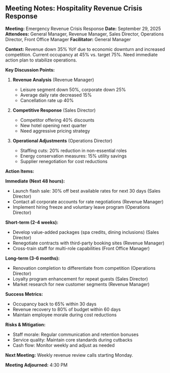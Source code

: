## Meeting Notes: Hospitality Revenue Crisis Response

**Meeting:** Emergency Revenue Crisis Response
**Date:** September 29, 2025
**Attendees:** General Manager, Revenue Manager, Sales Director, Operations Director, Front Office Manager
**Facilitator:** General Manager

**Context:**
Revenue down 35% YoY due to economic downturn and increased competition. Current occupancy at 45% vs. target 75%. Need immediate action plan to stabilize operations.

**Key Discussion Points:**

1. **Revenue Analysis** (Revenue Manager)
   - Leisure segment down 50%, corporate down 25%
   - Average daily rate decreased 15%
   - Cancellation rate up 40%

2. **Competitive Response** (Sales Director)
   - Competitor offering 40% discounts
   - New hotel opening next quarter
   - Need aggressive pricing strategy

3. **Operational Adjustments** (Operations Director)
   - Staffing cuts: 20% reduction in non-essential roles
   - Energy conservation measures: 15% utility savings
   - Supplier renegotiation for cost reductions

**Action Items:**

**Immediate (Next 48 hours):**
- Launch flash sale: 30% off best available rates for next 30 days (Sales Director)
- Contact all corporate accounts for rate negotiations (Revenue Manager)
- Implement hiring freeze and voluntary leave program (Operations Director)

**Short-term (2-4 weeks):**
- Develop value-added packages (spa credits, dining inclusions) (Sales Director)
- Renegotiate contracts with third-party booking sites (Revenue Manager)
- Cross-train staff for multi-role capabilities (Front Office Manager)

**Long-term (3-6 months):**
- Renovation completion to differentiate from competition (Operations Director)
- Loyalty program enhancement for repeat guests (Sales Director)
- Market research for new customer segments (Revenue Manager)

**Success Metrics:**
- Occupancy back to 65% within 30 days
- Revenue recovery to 80% of budget within 60 days
- Maintain employee morale during cost reductions

**Risks & Mitigation:**
- Staff morale: Regular communication and retention bonuses
- Service quality: Maintain core standards during cutbacks
- Cash flow: Monitor weekly and adjust as needed

**Next Meeting:** Weekly revenue review calls starting Monday.

**Meeting Adjourned:** 4:30 PM
